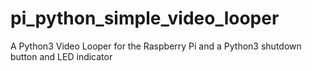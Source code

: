 # pi_python_simple_video_looper
A Python3 Video Looper for the Raspberry Pi and a Python3 shutdown button and LED indicator

